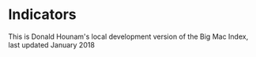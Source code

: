 # Indicators

This is Donald Hounam's local development version of the Big Mac Index,
last updated January 2018
